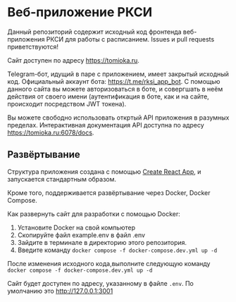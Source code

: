 # Веб-приложение РКСИ

Данный репозиторий содержит исходный код фронтенда веб-приложения РКСИ для работы с расписанием. Issues и pull requests приветствуются!

Сайт доступен по адресу https://tomioka.ru.

Telegram-бот, идущий в паре с приложением, имеет закрытый исходный код. Официальный аккаунт бота: https://t.me/rksi_app_bot. С помощью
данного сайта вы можете авторизоваться в боте, и совергшать в неём действия от своего имени (аутентификация в боте, как и на сайте,
происходит посредством JWT токена).

Вы можете свободно использовать откртый API приложения в разумных пределах. Интерактивная документация API доступна по адресу 
https://tomioka.ru:6078/docs.


## Развёртывание

Структура приложения создана с помощью [Create React App](https://github.com/facebook/create-react-app), и запускается стандартным образом.

Кроме того, поддерживается развёртывание через Docker, Docker Compose.

Как развернуть сайт для разработки с помощью Docker:

1. Установите Docker на свой компьютер
2. Скопируйте файл example.env в файл .env
4. Зайдите в терминале в директорию этого репозитория.
5. Введите команду `docker compose -f docker-compose.dev.yml up -d`

После изменения исходного кода,выполните следующую команду 
`docker compose -f docker-compose.dev.yml up -d`

Сайт будет доступен по адресу, указанному в файле `.env`. По умолчанию это http://127.0.0.1:3001


